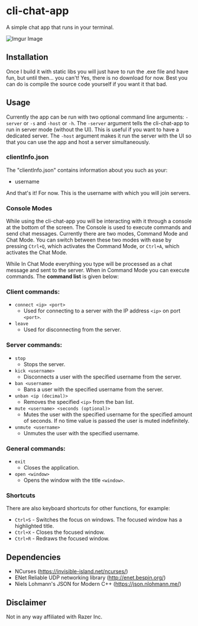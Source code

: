 # cli-chat-app

A simple chat app that runs in your terminal.

![Imgur Image](https://imgur.com/HPxQdCz.jpg)

## Installation

Once I build it with static libs you will just have to run the .exe file and have fun, but until then... you can't! Yes, there is no download for now. Best you can do is compile the source code yourself if you want it that bad.

## Usage

Currently the app can be run with two optional command line arguments: `-server` or `-s` and `-host` or `-h`. The `-server` argument tells the cli-chat-app to run in server mode (without the UI). This is useful if you want to have a dedicated server. The `-host` argument makes it run the server with the UI so that you can use the app and host a server simultaneously.

### clientInfo.json

The "clientInfo.json" contains information about you such as your:

 - username

And that's it! For now. This is the username with which you will join servers.

### Console Modes

While using the cli-chat-app you will be interacting with it through a console at the bottom of the screen. The Console is used to execute commands and send chat messages. Currently there are two modes, Command Mode and Chat Mode. You can switch between these two modes with ease by pressing `Ctrl+Q`, which activates the Command Mode, or `Ctrl+A`, which activates the Chat Mode.

While In Chat Mode everything you type will be processed as a chat message and sent to the server. When in Command Mode you can execute commands. The **command list** is given below:

### Client commands:

 - `connect <ip> <port>`
	 - Used for connecting to a server with the IP address `<ip>` on port `<port>`.
 - `leave`
	 - Used for disconnecting from the server.

### Server commands:

 - `stop`
	 - Stops the server.
 - `kick <username>`
	 - Disconnects a user with the specified username from the server.
 - `ban <username>`
	 - Bans a user with the specified username from the server.
 - `unban <ip (decimal)>`
	 - Removes the specified `<ip>` from the ban list.
 - `mute <username> <seconds (optional)>`
	 - Mutes the user with the specified username for the specified amount of seconds. If no time value is passed the user is muted indefinitely.
 - `unmute <username>`
	 - Unmutes the user with the specified username.

### General commands:

 - `exit`
	 - Closes the application.
 - `open <window>`
	 - Opens the window with the title `<window>`.

### Shortcuts

There are also keyboard shortcuts for other functions, for example:

 - `Ctrl+S` - Switches the focus on windows. The focused window has a highlighted title.
 - `Ctrl+X` - Closes the focused window.
 - `Ctrl+R` - Redraws the focused window.

## Dependencies

 - NCurses (https://invisible-island.net/ncurses/)
 - ENet Reliable UDP networking library (http://enet.bespin.org/)
 - Niels Lohmann's JSON for Modern C++ (https://json.nlohmann.me/)

## Disclaimer

Not in any way affiliated with Razer Inc.

